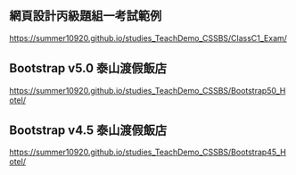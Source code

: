 ## 網頁設計丙級題組一考試範例
https://summer10920.github.io/studies_TeachDemo_CSSBS/ClassC1_Exam/
## Bootstrap v5.0 泰山渡假飯店
https://summer10920.github.io/studies_TeachDemo_CSSBS/Bootstrap50_Hotel/
## Bootstrap v4.5 泰山渡假飯店
https://summer10920.github.io/studies_TeachDemo_CSSBS/Bootstrap45_Hotel/
